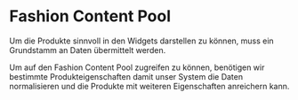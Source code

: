 # Fashion Content Pool

Um die Produkte sinnvoll in den Widgets darstellen zu können, muss ein Grundstamm an Daten übermittelt werden.

Um auf den Fashion Content Pool zugreifen zu können, benötigen wir bestimmte Produkteigenschaften damit unser System die Daten normalisieren und die Produkte mit weiteren Eigenschaften anreichern kann.

